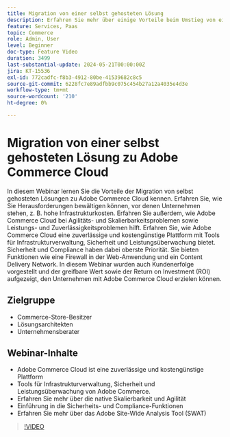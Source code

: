 ```yaml
---
title: Migration von einer selbst gehosteten Lösung
description: Erfahren Sie mehr über einige Vorteile beim Umstieg von einer On-Premise-Self-Hosting-Lösung auf Adobe Commerce Cloud. Die Adobe Commerce Cloud-Option ist eine zuverlässige und kostengünstige Plattform, die Tools für Infrastrukturverwaltung, Sicherheit und Leistungsüberwachung bereitstellt, was zu einer Produktivitätssteigerung führt.
feature: Services, Paas
topic: Commerce
role: Admin, User
level: Beginner
doc-type: Feature Video
duration: 3499
last-substantial-update: 2024-05-21T00:00:00Z
jira: KT-15536
exl-id: 772cadfc-f8b3-4912-80be-41539682c8c5
source-git-commit: 6228fc7e89adfbb9c075c454b27a12a4035e4d3e
workflow-type: tm+mt
source-wordcount: '210'
ht-degree: 0%

---
```


# Migration von einer selbst gehosteten Lösung zu Adobe Commerce Cloud

In diesem Webinar lernen Sie die Vorteile der Migration von selbst gehosteten Lösungen zu Adobe Commerce Cloud kennen. Erfahren Sie, wie Sie Herausforderungen bewältigen können, vor denen Unternehmen stehen, z. B. hohe Infrastrukturkosten.  Erfahren Sie außerdem, wie Adobe Commerce Cloud bei Agilitäts- und Skalierbarkeitsproblemen sowie Leistungs- und Zuverlässigkeitsproblemen hilft. &#x200B;Erfahren Sie, wie Adobe Commerce Cloud eine zuverlässige und kostengünstige Plattform mit Tools für Infrastrukturverwaltung, Sicherheit und Leistungsüberwachung bietet. &#x200B;Sicherheit und Compliance haben dabei oberste Priorität. Sie bieten Funktionen wie eine Firewall in der Web-Anwendung und ein Content Delivery Network. In diesem Webinar wurden auch Kundenerfolge vorgestellt und der greifbare Wert sowie der Return on Investment (ROI) aufgezeigt, den Unternehmen mit Adobe Commerce Cloud erzielen können.

## Zielgruppe

* Commerce-Store-Besitzer
* Lösungsarchitekten
* Unternehmensberater


## Webinar-Inhalte

* Adobe Commerce Cloud ist eine zuverlässige und kostengünstige Plattform
* Tools für Infrastrukturverwaltung, Sicherheit und Leistungsüberwachung von Adobe Commerce. &#x200B;
* Erfahren Sie mehr über die native Skalierbarkeit und Agilität
* Einführung in die Sicherheits- und Compliance-Funktionen
* Erfahren Sie mehr über das Adobe Site-Wide Analysis Tool (SWAT)

>[!VIDEO](https://video.tv.adobe.com/v/3429251?learn=on)
